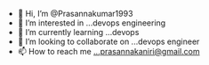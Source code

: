 - 👋 Hi, I’m @Prasannakumar1993
- 👀 I’m interested in ...devops engineering      
- 🌱 I’m currently learning ...devops
- 💞️ I’m looking to collaborate on ...devops engineer
- 📫 How to reach me ...prasannakaniri@gmail.com

<!---
Prasannakumar1993/Prasannakumar1993 is a ✨ special ✨ repository because its `README.md` (this file) appears on your GitHub profile.
You can click the Preview link to take a look at your changes.
--->
